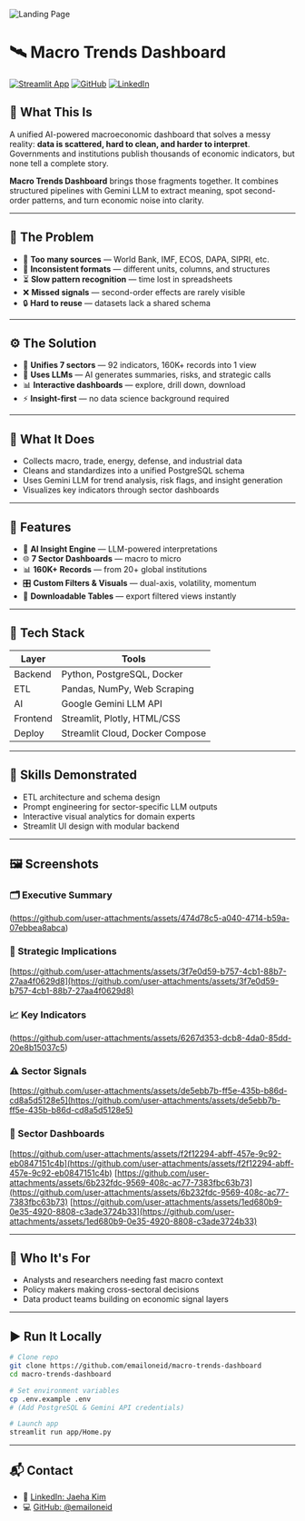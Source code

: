![Landing Page](https://github.com/user-attachments/assets/7bd64cc5-71bb-4f24-ac54-48468820d9a9)

# 🛰️ Macro Trends Dashboard

[![Streamlit App](https://img.shields.io/badge/Live--Demo-Streamlit-FF4B4B?logo=streamlit\&logoColor=white)](https://macro-trends-dashboard.streamlit.app/)
[![GitHub](https://img.shields.io/badge/Code--Repo-GitHub-181717?logo=github)](https://github.com/emailoneid/macro-trends-dashboard)
[![LinkedIn](https://img.shields.io/badge/Connect-LinkedIn-0A66C2?logo=linkedin\&logoColor=white)](https://www.linkedin.com/in/jaeha-kim16)

## 🚀 What This Is

A unified AI-powered macroeconomic dashboard that solves a messy reality: **data is scattered, hard to clean, and harder to interpret**. Governments and institutions publish thousands of economic indicators, but none tell a complete story.

**Macro Trends Dashboard** brings those fragments together. It combines structured pipelines with Gemini LLM to extract meaning, spot second-order patterns, and turn economic noise into clarity.

---

## 🚨 The Problem

* 📂 **Too many sources** — World Bank, IMF, ECOS, DAPA, SIPRI, etc.
* 🧩 **Inconsistent formats** — different units, columns, and structures
* ⏳ **Slow pattern recognition** — time lost in spreadsheets
* ❌ **Missed signals** — second-order effects are rarely visible
* 🔒 **Hard to reuse** — datasets lack a shared schema

---

## ⚙️ The Solution

* 🔗 **Unifies 7 sectors** — 92 indicators, 160K+ records into 1 view
* 🧠 **Uses LLMs** — AI generates summaries, risks, and strategic calls
* 📊 **Interactive dashboards** — explore, drill down, download
* ⚡ **Insight-first** — no data science background required

---

## 🚀 What It Does

* Collects macro, trade, energy, defense, and industrial data
* Cleans and standardizes into a unified PostgreSQL schema
* Uses Gemini LLM for trend analysis, risk flags, and insight generation
* Visualizes key indicators through sector dashboards

---

## 🧠 Features

* 🤖 **AI Insight Engine** — LLM-powered interpretations
* 🌐 **7 Sector Dashboards** — macro to micro
* 📊 **160K+ Records** — from 20+ global institutions
* 🎛️ **Custom Filters & Visuals** — dual-axis, volatility, momentum
* 🧾 **Downloadable Tables** — export filtered views instantly

---

## 🔧 Tech Stack

| Layer    | Tools                           |
| -------- | ------------------------------- |
| Backend  | Python, PostgreSQL, Docker      |
| ETL      | Pandas, NumPy, Web Scraping     |
| AI       | Google Gemini LLM API           |
| Frontend | Streamlit, Plotly, HTML/CSS     |
| Deploy   | Streamlit Cloud, Docker Compose |

---

## 🧰 Skills Demonstrated

* ETL architecture and schema design
* Prompt engineering for sector-specific LLM outputs
* Interactive visual analytics for domain experts
* Streamlit UI design with modular backend

---

## 🖼️ Screenshots

### 🗂 Executive Summary

(https://github.com/user-attachments/assets/474d78c5-a040-4714-b59a-07ebbea8abca)

### 🎯 Strategic Implications

[https://github.com/user-attachments/assets/3f7e0d59-b757-4cb1-88b7-27aa4f0629d8](https://github.com/user-attachments/assets/3f7e0d59-b757-4cb1-88b7-27aa4f0629d8)

### 📈 Key Indicators

(https://github.com/user-attachments/assets/6267d353-dcb8-4da0-85dd-20e8b15037c5)

### ⚠️ Sector Signals

[https://github.com/user-attachments/assets/de5ebb7b-ff5e-435b-b86d-cd8a5d5128e5](https://github.com/user-attachments/assets/de5ebb7b-ff5e-435b-b86d-cd8a5d5128e5)

### 📝 Sector Dashboards

[https://github.com/user-attachments/assets/f2f12294-abff-457e-9c92-eb0847151c4b](https://github.com/user-attachments/assets/f2f12294-abff-457e-9c92-eb0847151c4b)
[https://github.com/user-attachments/assets/6b232fdc-9569-408c-ac77-7383fbc63b73](https://github.com/user-attachments/assets/6b232fdc-9569-408c-ac77-7383fbc63b73)
[https://github.com/user-attachments/assets/1ed680b9-0e35-4920-8808-c3ade3724b33](https://github.com/user-attachments/assets/1ed680b9-0e35-4920-8808-c3ade3724b33)

---

## 🎯 Who It's For

* Analysts and researchers needing fast macro context
* Policy makers making cross-sectoral decisions
* Data product teams building on economic signal layers

---

## ▶️ Run It Locally

```bash
# Clone repo
git clone https://github.com/emailoneid/macro-trends-dashboard
cd macro-trends-dashboard

# Set environment variables
cp .env.example .env
# (Add PostgreSQL & Gemini API credentials)

# Launch app
streamlit run app/Home.py
```

---

## 📬 Contact

* 🔗 [LinkedIn: Jaeha Kim](https://www.linkedin.com/in/jaeha-kim16)
* 💻 [GitHub: @emailoneid](https://github.com/emailoneid)
